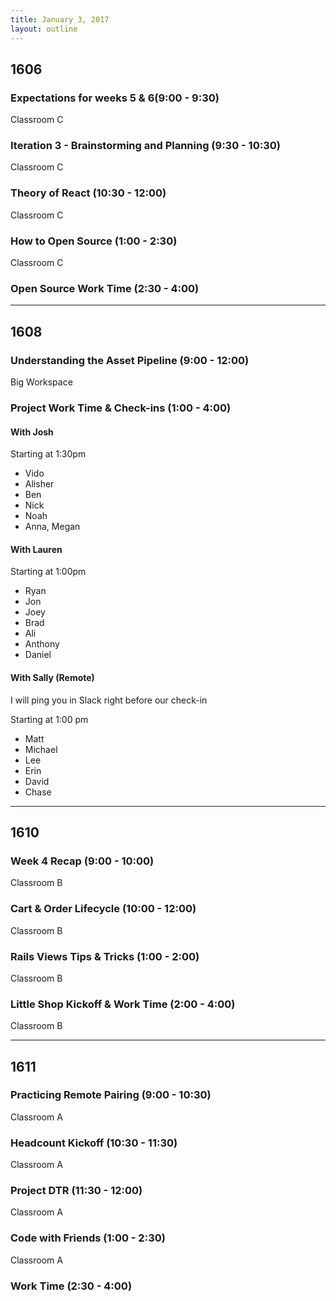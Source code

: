 ```yaml
---
title: January 3, 2017
layout: outline
---
```



## 1606

### Expectations for weeks 5 & 6(9:00 - 9:30)

Classroom C

### Iteration 3 - Brainstorming and Planning (9:30 - 10:30)

Classroom C

### Theory of React (10:30 - 12:00)

Classroom C

### How to Open Source (1:00 - 2:30)

Classroom C

### Open Source Work Time (2:30 - 4:00)

***

## 1608

### Understanding the Asset Pipeline (9:00 - 12:00)

Big Workspace

### Project Work Time  & Check-ins (1:00 - 4:00)

#### With Josh

Starting at 1:30pm

* Vido
* Alisher
* Ben
* Nick
* Noah
* Anna, Megan

#### With Lauren

Starting at 1:00pm

* Ryan
* Jon
* Joey
* Brad
* Ali
* Anthony
* Daniel

#### With Sally (Remote)

I will ping you in Slack right before our check-in

Starting at 1:00 pm

* Matt
* Michael
* Lee
* Erin
* David
* Chase

***

## 1610

### Week 4 Recap (9:00 - 10:00)

Classroom B

### Cart & Order Lifecycle (10:00 - 12:00)

Classroom B

### Rails Views Tips & Tricks (1:00 - 2:00)

Classroom B

### Little Shop Kickoff & Work Time (2:00 - 4:00)

Classroom B

***

## 1611

### Practicing Remote Pairing (9:00 - 10:30)

Classroom A

### Headcount Kickoff (10:30 - 11:30)

Classroom A

### Project DTR (11:30 - 12:00)

Classroom A

### Code with Friends (1:00 - 2:30)

Classroom A

### Work Time (2:30 - 4:00)
